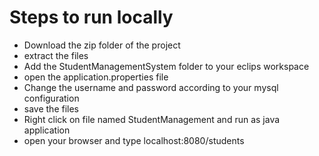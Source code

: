 # Steps to run locally
- Download the zip folder of the project
- extract the files
- Add the StudentManagementSystem folder to your eclips workspace
- open the application.properties file
- Change the username and password according to your mysql configuration
- save the files
- Right click on file named StudentManagement and run as java application
- open your browser and type localhost:8080/students
